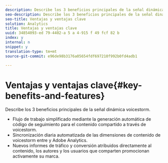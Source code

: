 ```yaml
---
description: Describe los 3 beneficios principales de la señal dinámica voicestorm.
seo-description: Describe los 3 beneficios principales de la señal dinámica voicestorm.
seo-title: Ventajas y ventajas clave
solution: Analytics
title: Ventajas y ventajas clave
uuid: 34854093-ed 79-4402-a 5 a 4-915 f 49 fcf 82 b
index: y
internal: n
snippet: y
translation-type: tm+mt
source-git-commit: e96de98b3176a05654fdf697210f992b0fd4adb1

---
```



# Ventajas y ventajas clave{#key-benefits-and-features}

Describe los 3 beneficios principales de la señal dinámica voicestorm.

* Flujo de trabajo simplificado mediante la generación automática de código de seguimiento para el contenido compartido a través de voicestorm.
* Sincronización diaria automatizada de las dimensiones de contenido de voicestorm entre y Adobe Analytics.
* Nuevos informes de tráfico y conversión atribuidos directamente al contenido, los autores y los usuarios que comparten promocionan activamente su marca.

